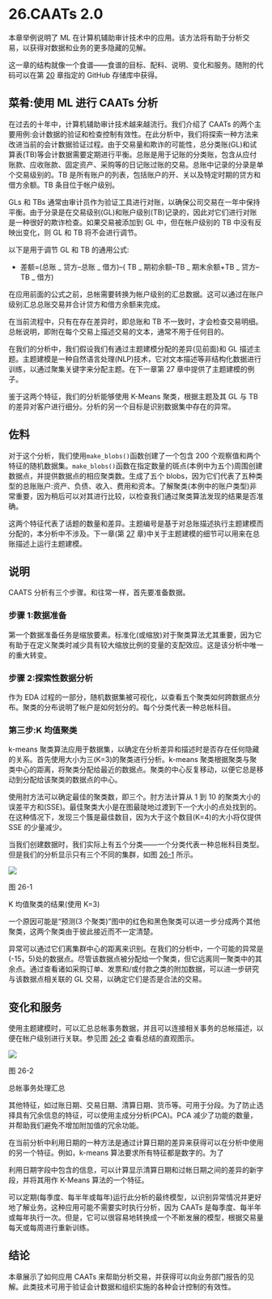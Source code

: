 # 26.CAATs 2.0

本章举例说明了 ML 在计算机辅助审计技术中的应用。该方法将有助于分析交易，以获得对数据和业务的更多隐藏的见解。

这一章的结构就像一个食谱——食谱的目标、配料、说明、变化和服务。随附的代码可以在第 [20](20.html) 章指定的 GitHub 存储库中获得。

## 菜肴:使用 ML 进行 CAATs 分析

在过去的十年中，计算机辅助审计技术越来越流行。我们介绍了 CAATs 的两个主要用例:会计数据的验证和检查控制有效性。在此分析中，我们将探索一种方法来改进当前的会计数据验证过程。由于交易量和欺诈的可能性，总分类账(GL)和试算表(TB)等会计数据需要定期进行平衡。总账是用于记账的分类账，包含从应付账款、应收账款、固定资产、采购等的日记账过账的交易。总账中记录的分录是单个交易级别的。TB 是所有账户的列表，包括账户的开、关以及特定时期的贷方和借方余额。TB 条目位于帐户级别。

GLs 和 TBs 通常由审计员作为验证工具进行对账，以确保公司交易在一年中保持平衡。由于分录是在交易级别(GL)和账户级别(TB)记录的，因此对它们进行对账是一种很好的欺诈检查。如果交易被添加到 GL 中，但在帐户级别的 TB 中没有反映出变化，则 GL 和 TB 将不会进行调节。

以下是用于调节 GL 和 TB 的通用公式:

*   差额=(总账 _ 贷方–总账 _ 借方)–( TB _ 期初余额–TB _ 期末余额+TB _ 贷方–TB _ 借方)

在应用前面的公式之前，总帐需要转换为帐户级别的汇总数据。这可以通过在账户级别汇总总账交易并合计贷方和借方余额来完成。

在当前流程中，只有在存在差异时，即总账和 TB 不一致时，才会检查交易明细。总帐说明，即附在每个交易上描述交易的文本，通常不用于任何目的。

在我们的分析中，我们假设我们有通过主题建模分配的差异(见前面)和 GL 描述主题。主题建模是一种自然语言处理(NLP)技术，它对文本描述等非结构化数据进行训练，以通过聚集关键字来分配主题。在下一章第 27 章中提供了主题建模的例子。

鉴于这两个特征，我们的分析能够使用 K-Means 聚类，根据主题及其 GL 与 TB 的差异对客户进行细分。分析的另一个目标是识别数据集中存在的异常。

## 佐料

对于这个分析，我们使用`make_blobs()`函数创建了一个包含 200 个观察值和两个特征的随机数据集。`make_blobs()`函数在指定数量的斑点(本例中为五个)周围创建数据点，并提供数据点的相应聚类数。生成了五个 blobs，因为它们代表了五种类型的总账账户:资产、负债、收入、费用和资本。了解聚类(本例中的账户类型)非常重要，因为稍后可以对其进行比较，以检查我们通过聚类算法发现的结果是否准确。

这两个特征代表了话题的数量和差异。主题编号是基于对总账描述执行主题建模而分配的，本分析中不涉及。下一章(第 [27](27.html) 章)中关于主题建模的细节可以用来在总账描述上运行主题建模。

## 说明

CAATS 分析有三个步骤。和往常一样，首先要准备数据。

### 步骤 1:数据准备

第一个数据准备任务是缩放要素。标准化(或缩放)对于聚类算法尤其重要，因为它有助于在定义聚类时减少具有较大缩放比例的变量的支配效应。这是该分析中唯一的重大转变。

### 步骤 2:探索性数据分析

作为 EDA 过程的一部分，随机数据集被可视化，以查看五个聚类如何跨数据点分布。聚类的分布说明了帐户是如何划分的。每个分类代表一种总帐科目。

### 第三步:K 均值聚类

k-means 聚类算法应用于数据集，以确定在分析差异和描述时是否存在任何隐藏的关系。首先使用大小为三(K=3)的聚类进行分析。k-means 聚类根据聚类与聚类中心的距离，将聚类分配给最近的数据点。聚类的中心反复移动，以便它总是移动到分配给该聚类的数据点的中心。

使用肘方法可以确定最佳的聚类数，即三个。肘方法计算从 1 到 10 的聚类大小的误差平方和(SSE)。最佳聚类大小是在图最陡地过渡到下一个大小的点处找到的。在这种情况下，发现三个簇是最佳数目，因为大于这个数目(K=4)的大小将仅提供 SSE 的少量减少。

当我们创建数据时，我们实际上有五个分类——一个分类代表一种总帐科目类型。但是我们的分析显示只有三个不同的集群，如图 [26-1](#Fig1) 所示。

![](../images/513842_1_En_26_Chapter/513842_1_En_26_Fig1_HTML.jpg)

图 26-1

K 均值聚类的结果(使用 K=3)

一个原因可能是“预测(3 个聚类)”图中的红色和黑色聚类可以进一步分成两个其他聚类，这两个聚类由于彼此接近而不一定清楚。

异常可以通过它们离集群中心的距离来识别。在我们的分析中，一个可能的异常是(-15，5)处的数据点。尽管该数据点被分配给一个聚类，但它远离同一聚类中的其余点。通过查看诸如采购订单、发票和/或付款之类的附加数据，可以进一步研究与该数据点相关联的 GL 交易，以确定它们是否是合法的交易。

## 变化和服务

使用主题建模时，可以汇总总帐事务数据，并且可以连接相关事务的总帐描述，以便在帐户级别进行关联。参见图 [26-2](#Fig2) 查看总结的直观图示。

![](../images/513842_1_En_26_Chapter/513842_1_En_26_Fig2_HTML.jpg)

图 26-2

总帐事务处理汇总

其他特征，如过账日期、交易日期、清算日期、货币等。可用于分段。为了防止选择具有冗余信息的特征，可以使用主成分分析(PCA)。PCA 减少了功能的数量，并帮助我们避免不增加附加值的冗余功能。

在当前分析中利用日期的一种方法是通过计算日期的差异来获得可以在分析中使用的另一个特征。例如，k-means 算法要求所有特征都是数字的。为了

利用日期字段中包含的信息，可以计算显示清算日期和过帐日期之间的差异的新字段，并将其用作 K-Means 算法的一个特征。

可以定期(每季度、每半年或每年)运行此分析的最终模型，以识别异常情况并更好地了解业务。这种应用可能不需要实时执行分析，因为 CAATs 是每季度、每半年或每年执行一次。但是，它可以很容易地转换成一个不断发展的模型，根据交易量每天或每周进行重新训练。

## 结论

本章展示了如何应用 CAATs 来帮助分析交易，并获得可以向业务部门报告的见解。此类技术可用于验证会计数据和组织实施的各种会计控制的有效性。